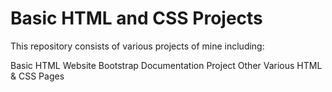 # Basic HTML and CSS Projects

This repository consists of various projects of mine including:

Basic HTML Website
Bootstrap Documentation Project
Other Various HTML & CSS Pages
